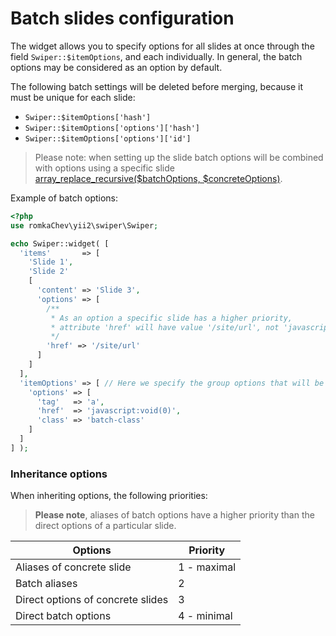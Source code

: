 # Batch slides configuration

The widget allows you to specify options for all slides at once through the field `Swiper::$itemOptions`, 
and each individually. 
In general, the batch options may be considered as an option by default.

The following batch settings will be deleted before merging,
because it must be unique for each slide:

* `Swiper::$itemOptions['hash']`
* `Swiper::$itemOptions['options']['hash']`
* `Swiper::$itemOptions['options']['id']`

> Please note: when setting up the slide batch options will be combined with options using a specific slide 
  [array_replace_recursive($batchOptions, $concreteOptions)](https://php.net/manual/ru/function.array-replace-recursive.php).

Example of batch options:

```PHP
<?php
use romkaChev\yii2\swiper\Swiper;

echo Swiper::widget( [
  'items'       => [
    'Slide 1',
    'Slide 2'
    [
      'content' => 'Slide 3', 
      'options' => [
        /**
         * As an option a specific slide has a higher priority,
         * attribute 'href' will have value '/site/url', not 'javascript:void(0)'
         */
        'href' => '/site/url'
      ]
    ]
  ],
  'itemOptions' => [ // Here we specify the group options that will be applied to all slides
    'options' => [
      'tag'   => 'a',
      'href'  => 'javascript:void(0)',
      'class' => 'batch-class'
    ]
  ]
] );
```

### Inheritance options

When inheriting options, the following priorities:

> **Please note**, aliases of batch options have a higher priority than the direct options of a particular slide.

| Options                             | Priority         |
| ----------------------------------- | ---------------- |
| Aliases of concrete slide           | 1 - maximal      |
| Batch aliases                       | 2                |
| Direct options of concrete slides   | 3                |
| Direct batch options                | 4 - minimal      |

